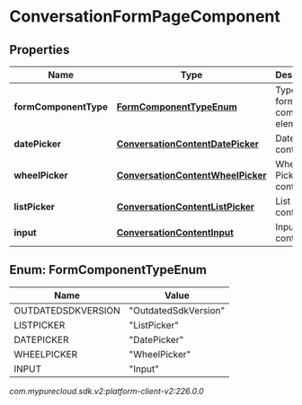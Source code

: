 # ConversationFormPageComponent


## Properties

| Name | Type | Description | Notes |
| ------------ | ------------- | ------------- | ------------- |
| **formComponentType** | [**FormComponentTypeEnum**](#Enum--FormComponentTypeEnum) | Type of this form component element |  [optional] |
| **datePicker** | [**ConversationContentDatePicker**](ConversationContentDatePicker) | Date Picker content. |  [optional] |
| **wheelPicker** | [**ConversationContentWheelPicker**](ConversationContentWheelPicker) | Wheel Picker content. |  [optional] |
| **listPicker** | [**ConversationContentListPicker**](ConversationContentListPicker) | List Picker content. |  [optional] |
| **input** | [**ConversationContentInput**](ConversationContentInput) | Input content. |  [optional] |


## Enum: FormComponentTypeEnum

| Name | Value |
| ---- | ----- |
| OUTDATEDSDKVERSION | &quot;OutdatedSdkVersion&quot; | 
| LISTPICKER | &quot;ListPicker&quot; | 
| DATEPICKER | &quot;DatePicker&quot; | 
| WHEELPICKER | &quot;WheelPicker&quot; | 
| INPUT | &quot;Input&quot; | 




_com.mypurecloud.sdk.v2:platform-client-v2:226.0.0_
